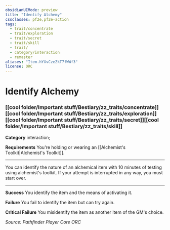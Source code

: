 ```yaml
---
obsidianUIMode: preview
title: "Identify Alchemy"
cssclasses: pf2e,pf2e-action
tags:
  - trait/concentrate
  - trait/exploration
  - trait/secret
  - trait/skill
  - trait/
  - category/interaction
  - remaster
aliases: "Item.hYXvCzeZkT7fWWf3"
license: ORC
---
```

# Identify Alchemy

### [[cool folder/Important stuff/Bestiary/zz_traits/concentrate]][[cool folder/Important stuff/Bestiary/zz_traits/exploration]][[cool folder/Important stuff/Bestiary/zz_traits/secret]][[cool folder/Important stuff/Bestiary/zz_traits/skill]]

**Category** interaction; 




**Requirements** You're holding or wearing an [[Alchemist's Toolkit|Alchemist's Toolkit]].

* * *

You can identify the nature of an alchemical item with 10 minutes of testing using alchemist's toolkit. If your attempt is interrupted in any way, you must start over.

* * *

**Success** You identify the item and the means of activating it.

**Failure** You fail to identify the item but can try again.

**Critical Failure** You misidentify the item as another item of the GM's choice.

*Source: Pathfinder Player Core*
*ORC*